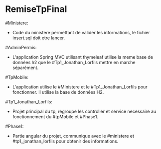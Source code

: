 # RemiseTpFinal

#Ministere: 
 - Code du ministere permettant de valider les informations, le fichier insert.sql doit etre lancer.
 
#AdminPermis:
 - L'application Spring MVC utilisant thymeleaf utilise la meme base de données h2 que le #Tp1_Jonathan_Lorfils mettre en marche séparément.

#TpMobile:
 - L'application utilise le #Ministere et le #Tp1_Jonathan_Lorfils pour fonctionner. Il utilise la base de données H2.  

#Tp1_Jonathan_Lorfils:
- Projet principal du tp, regroupe les controller et service necessaire au fonctionnement du #tpMobile et #Phase1.

#Phase1:
- Partie angular du projet, communique avec le #ministere et #tp1_jonathan_lorfils pour obtenir des informations.
